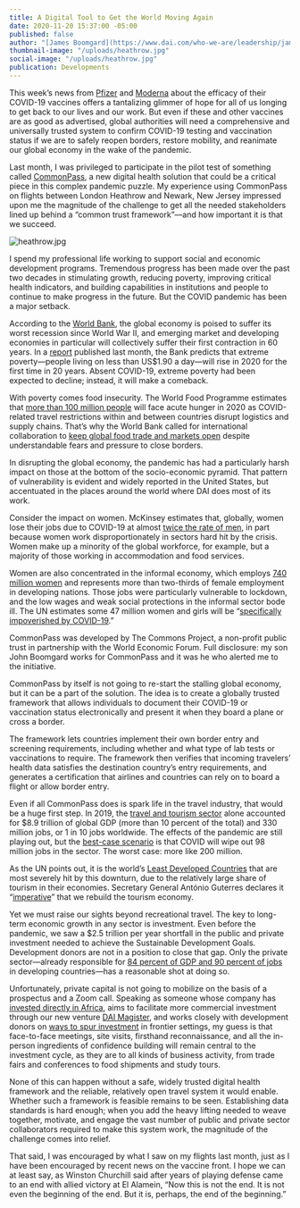 ```yaml
---
title: A Digital Tool to Get the World Moving Again
date: 2020-11-20 15:37:00 -05:00
published: false
author: "[James Boomgard](https://www.dai.com/who-we-are/leadership/james-boomgard)"
thumbnail-image: "/uploads/heathrow.jpg"
social-image: "/uploads/heathrow.jpg"
publication: Developments
---
```


This week’s news from [Pfizer](https://www.pfizer.com/news/press-release/press-release-detail/pfizer-and-biontech-conclude-phase-3-study-covid-19-vaccine) and [Moderna](https://investors.modernatx.com/news-releases/news-release-details/modernas-covid-19-vaccine-candidate-meets-its-primary-efficacy) about the efficacy of their COVID-19 vaccines offers a tantalizing glimmer of hope for all of us longing to get back to our lives and our work. But even if these and other vaccines are as good as advertised, global authorities will need a comprehensive and universally trusted system to confirm COVID-19 testing and vaccination status if we are to safely reopen borders, restore mobility, and reanimate our global economy in the wake of the pandemic.



Last month, I was privileged to participate in the pilot test of something called [CommonPass](https://thecommonsproject.org/commonpass), a new digital health solution that could be a critical piece in this complex pandemic puzzle. My experience using CommonPass on flights between London Heathrow and Newark, New Jersey impressed upon me the magnitude of the challenge to get all the needed stakeholders lined up behind a “common trust framework”—and how important it is that we succeed.

![heathrow.jpg](/uploads/heathrow.jpg)

I spend my professional life working to support social and economic development programs. Tremendous progress has been made over the past two decades in stimulating growth, reducing poverty, improving critical health indicators, and building capabilities in institutions and people to continue to make progress in the future. But the COVID pandemic has been a major setback. 

According to the [World Bank](https://www.worldbank.org/en/news/press-release/2020/06/08/covid-19-to-plunge-global-economy-into-worst-recession-since-world-war-ii), the global economy is poised to suffer its worst recession since World War II, and emerging market and developing economies in particular will collectively suffer their first contraction in 60 years. In a [report](https://www.worldbank.org/en/news/press-release/2020/10/07/covid-19-to-add-as-many-as-150-million-extreme-poor-by-2021) published last month, the Bank predicts that extreme poverty—people living on less than US$1.90 a day—will rise in 2020 for the first time in 20 years. Absent COVID-19, extreme poverty had been expected to decline; instead, it will make a comeback. 

With poverty comes food insecurity. The World Food Programme estimates that [more than 100 million people](https://insight.wfp.org/covid-19-will-almost-double-people-in-acute-hunger-by-end-of-2020-59df0c4a8072) will face acute hunger in 2020 as COVID-related travel restrictions within and between countries disrupt logistics and supply chains. That’s why the World Bank called for international collaboration to [keep global food trade and markets open](https://www.worldbank.org/en/news/statement/2020/04/21/joint-statement-on-covid-19-impacts-on-food-security-and-nutrition) despite understandable fears and pressure to close borders.

In disrupting the global economy, the pandemic has had a particularly harsh impact on those at the bottom of the socio-economic pyramid. That pattern of vulnerability is evident and widely reported in the United States, but accentuated in the places around the world where DAI does most of its work.

Consider the impact on women. McKinsey estimates that, globally, women lose their jobs due to COVID-19 at almost [twice the rate of men](https://www.mckinsey.com/featured-insights/future-of-work/covid-19-and-gender-equality-countering-the-regressive-effects), in part because women work disproportionately in sectors hard hit by the crisis. Women make up a minority of the global workforce, for example, but a majority of those working in accommodation and food services.

Women are also concentrated in the informal economy, which employs [740 million women](https://www.thelancet.com/journals/laninf/article/PIIS1473-3099(20)30568-5/fulltext) and represents more than two-thirds of female employment in developing nations. Those jobs were particularly vulnerable to lockdown, and the low wages and weak social protections in the informal sector bode ill. The UN estimates some 47 million women and girls will be “[specifically impoverished by COVID-19](https://data.unwomen.org/features/covid-19-boomerang-effect-new-forecasts-predict-sharp-increases-female-poverty).”

CommonPass was developed by The Commons Project, a non-profit public trust in partnership with the World Economic Forum. Full disclosure: my son John Boomgard works for CommonPass and it was he who alerted me to the initiative. 

CommonPass by itself is not going to re-start the stalling global economy, but it can be a part of the solution. The idea is to create a globally trusted framework that allows individuals to document their COVID-19 or vaccination status electronically and present it when they board a plane or cross a border.

The framework lets countries implement their own border entry and screening requirements, including whether and what type of lab tests or vaccinations to require. The framework then verifies that incoming travelers’ health data satisfies the destination country’s entry requirements, and generates a certification that airlines and countries can rely on to board a flight or allow border entry.  

Even if all CommonPass does is spark life in the travel industry, that would be a huge first step. In 2019, the [travel and tourism sector](https://wttc.org/Research/Economic-Impact) alone accounted for $8.9 trillion of global GDP (more than 10 percent of the total) and 330 million jobs, or 1 in 10 jobs worldwide. The effects of the pandemic are still playing out, but the [best-case scenario](https://wttc.org/Research/Economic-Impact/Recovery-Scenarios-2020-Economic-Impact-from-COVID-19) is that COVID will wipe out 98 million jobs in the sector. The worst case: more like 200 million.

As the UN points out, it is the world’s [Least Developed Countries](https://www.un.org/sites/un2.un.org/files/sg_policy_brief_covid-19_tourism_august_2020.pdf) that are most severely hit by this downturn, due to the relatively large share of tourism in their economies. Secretary General António Guterres declares it “[imperative](https://www.un.org/en/coronavirus/it-imperative-we-rebuild-tourism-sector)” that we rebuild the tourism economy.

Yet we must raise our sights beyond recreational travel. The key to long-term economic growth in any sector is investment. Even before the pandemic, we saw a $2.5 trillion per year shortfall in the public and private investment needed to achieve the Sustainable Development Goals. Development donors are not in a position to close that gap. Only the private sector—already responsible for [84 percent of GDP and 90 percent of jobs](https://ec.europa.eu/europeaid/files/tpsd-infographic/) in developing countries—has a reasonable shot at doing so.

Unfortunately, private capital is not going to mobilize on the basis of a prospectus and a Zoom call. Speaking as someone whose company has [invested directly in Africa](https://www.dai.com/news/dai-joins-forces-with-nigerias-grid-consulting), aims to facilitate more commercial investment through our new venture [DAI Magister](https://www.dai.com/news/dai-magister-the-leading-capital-advisor-and-investment-bank-for-international-and-emerging-markets), and works closely with development donors on [ways to spur investment](https://www.usaid.gov/INVEST) in frontier settings, my guess is that face-to-face meetings, site visits, firsthand reconnaissance, and all the in-person ingredients of confidence building will remain central to the investment cycle, as they are to all kinds of business activity, from trade fairs and conferences to food shipments and study tours.

None of this can happen without a safe, widely trusted digital health framework and the reliable, relatively open travel system it would enable. Whether such a framework is feasible remains to be seen. Establishing data standards is hard enough; when you add the heavy lifting needed to weave together, motivate, and engage the vast number of public and private sector collaborators required to make this system work, the magnitude of the challenge comes into relief.  

That said, I was encouraged by what I saw on my flights last month, just as I have been encouraged by recent news on the vaccine front. I hope we can at least say, as Winston Churchill said after years of playing defense came to an end with allied victory at El Alamein, “Now this is not the end. It is not even the beginning of the end. But it is, perhaps, the end of the beginning.”
